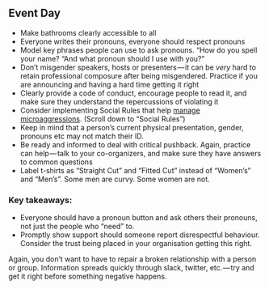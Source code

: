 ## Event Day

* Make bathrooms clearly accessible to all
* Everyone writes their pronouns, everyone should respect pronouns
* Model key phrases people can use to ask pronouns. “How do you spell your name? “And what pronoun should I use with you?”
* Don’t misgender speakers, hosts or presenters — it can be _very_ hard to retain professional composure after being misgendered. Practice if you are announcing and having a hard time getting it right
* Clearly provide a code of conduct, encourage people to read it, and make sure they understand the repercussions of violating it
* Consider implementing Social Rules that help [manage microaggressions](https://www.recurse.com/manual). (Scroll down to “Social Rules”)
* Keep in mind that a person’s current physical presentation, gender, pronouns etc may not match their ID.
* Be ready and informed to deal with critical pushback. Again, practice can help — talk to your co-organizers, and make sure they have answers to common questions
* Label t-shirts as “Straight Cut” and “Fitted Cut” instead of “Women’s” and “Men’s”. Some men are curvy. Some women are not.

### Key takeaways:
* Everyone should have a pronoun button and ask others their pronouns, not just the people who “need” to.
* Promptly show support should someone report disrespectful behaviour. Consider the trust being placed in your organisation getting this right.

Again, you don’t want to have to repair a broken relationship with a person or group. Information spreads quickly through slack, twitter, etc. — try and get it right before something negative happens.
